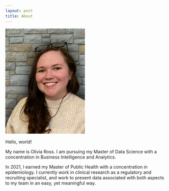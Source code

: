 ```yaml
---
layout: post
title: About
---
```


![Olivia Headshot](images/IMG_3180.jpg)

Hello, world!

My name is Olivia Ross.
I am pursuing my Master of Data Science with a concentration in Business Intelligence and Analytics. 

In 2021, I earned my Master of Public Health with a concentration in epidemiology. I currently work in clinical research as a regulatory and recruiting specialist, and work to present data associated with both aspects to my team in an easy, yet meaningful way. 
